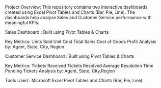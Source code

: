 Project Overview:
This repository contains two interactive dashboards created using Excel Pivot Tables and Charts (Bar, Pie, Line).
The dashboards help analyze Sales and Customer Service performance with meaningful KPIs.


Sales Dashboard :
Built using Pivot Tables & Charts

Key Metrics:
Units Sold
Unit Cost
Total Sales
Cost of Goods
Profit
Analysis by: Agent, State, City, Region


Customer Service Dashboard :
Built using Pivot Tables & Charts

Key Metrics:
Tickets Received
Tickets Resolved
Average Resolution Time
Pending Tickets
Analysis by: Agent, State, City,Region


Tools Used :
Microsoft Excel Pivot Tables and Charts (Bar, Pie, Line)



